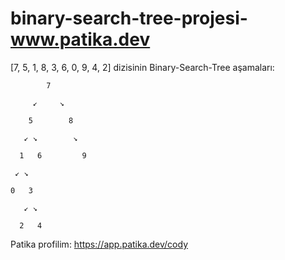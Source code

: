 # binary-search-tree-projesi-www.patika.dev

[7, 5, 1, 8, 3, 6, 0, 9, 4, 2] dizisinin Binary-Search-Tree aşamaları:

            7
            
         ↙     ↘
         
        5        8
        
       ↙ ↘        ↘
       
      1   6         9
      
     ↙ ↘
     
    0   3
    
       ↙ ↘
       
      2   4
      
Patika profilim: https://app.patika.dev/cody

